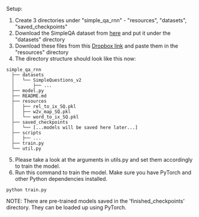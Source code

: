 Setup:
1. Create 3 directories under "simple_qa_rnn" - "resources", "datasets", "saved_checkpoints" 
2. Download the SimpleQA dataset from [here](https://github.com/castorini/data) and put it under the "datasets" directory
3. Download these files from this [Dropbox link](https://www.dropbox.com/sh/e5g12v7zu7sgzf7/AACW272AqPZJIUC7-A40LAsNa?dl=0) and paste them in the "resources" directory
4. The directory structure should look like this now:
```
simple_qa_rnn
  ├── datasets
  │   └── SimpleQuestions_v2
  │       ├── ...
  ├── model.py
  ├── README.md
  ├── resources
  │   ├── rel_to_ix_SQ.pkl
  │   ├── w2v_map_SQ.pkl
  │   └── word_to_ix_SQ.pkl
  ├── saved_checkpoints
  │   └── [...models will be saved here later...]
  ├── scripts
  │   ├── ...
  ├── train.py
  └── util.py
```
5. Please take a look at the arguments in utils.py and set them accordingly to train the model.
6. Run this command to train the model. Make sure you have PyTorch and other Python dependencies installed.
```
python train.py 
```

NOTE: There are pre-trained models saved in the 'finished_checkpoints' directory. They can be loaded up using PyTorch.
